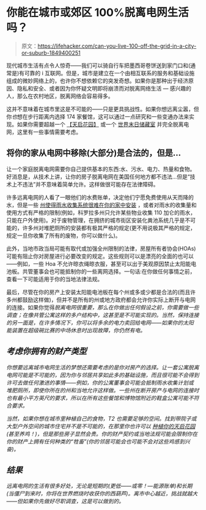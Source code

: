 # 你能在城市或郊区 100%脱离电网生活吗？

> 原文：<https://lifehacker.com/can-you-live-100-off-the-grid-in-a-city-or-suburb-1849400251>

现代城市生活有点令人惊奇——我们可以骑自行车把墨西哥卷饼送到家门口和(通常是)有可靠的 i 互联网。但是，城市是建立在一个由相互联系的服务和基础设施组成的微妙网络上的，也许你不想依赖它的突发奇想。如果你是那种出于经济原因、隐私和安全、或者因为你怀疑文明即将崩溃而对脱离网络生活 — 感兴趣的人，那么在农村地区，脱离网络会容易得多。



这并不意味着在城市里这是不可能的——只是更具挑战性。如果你想远离尘嚣，但你*也*想在步行距离内选择 174 家餐馆，这可以通过一点研究和一些变通办法来实现。如果你需要超越一个 [【天启花园】](https://lifehacker.com/how-much-garden-you-would-need-to-100-survive-on-1848829190) 或一个 [世界末日储藏室](https://lifehacker.com/how-to-stock-an-apocalypse-pantry-with-nutritious-food-1848873174) 并完全脱离电网，这里有一些事情需要考虑。

## 将你的家从电网中移除(大部分)是合法的，但是...

让一个家庭脱离电网需要你自己提供基本的东西:水、污水、电力、热量和食物。好消息是，从技术上讲，让你的房子脱离电网在美国任何地方都不违法...但是“技术上不违法”并不意味着简单允许。这样做很可能存在法律障碍。

许多远离电网的人看了一眼他们的水费账单，决定他们宁愿免费使用从天而降的水，但是一些 [州使得雨水收集系统很难在你的家中安装](https://www.energy.gov/eere/femp/rainwater-harvesting-regulations-map) ，或者对雨水的收集量和使用方式有严格的限制(例如，科罗拉多州只允许某些物业收集 110 加仑的雨水，只能在户外使用)。对于废物管理，在拥挤的城市街区安装化粪池系统几乎是不可能的，许多州对堆肥厕所的安装都有极其严格的规定(更不用说极其严格的规定，规定一旦你收集了所有的废物，你可以做什么)。

此外，当地市政当局可能有取代或加强全州限制的法律，房屋所有者协会(HOAs)可能有阻止你对房屋进行必要改变的规定。这些规则可以是漂亮的全面的也可以——例如，一些 Hoa 不允许晾衣绳晾衣服，甚至可以出于美观原因禁止太阳能电池板。共管董事会也可能抵制你的一些离网选择。一句话:在你做任何事情之前，查看一下可能适用于你的当地法律法规。

最后，尽管在你的房产上安装太阳能电池板在每个州或多或少都是合法的(而且许多州都鼓励这样做)，但并不是所有的州或地方政府都会允许你实际上断开与电网的连接。如果你觉得*脱离电网很重要，那么在你做出任何假设之前，你需要做一些调查；在像共管公寓这样的多户结构中，这甚至是不可能实现的。当然，保持连接的另一面是，在许多情况下，你可以将多余的电力卖回给电网——如果你的太阳能装置在超级碗比赛的中场休息时出现故障，你仍然有电。*

## *考虑你拥有的财产类型*

*你想要远离城市电网生活的梦想还需要考虑的是你对房产的选择。让一套公寓脱离电网可能是不可能的，因为你与邻居共享如此多的基础设施，而且很可能不会得到许可去做任何激进的事情——例如，你的公寓董事会可能会抵制雨水收集计划或堆肥厕所，即使你所在的州和当地允许这样做。一些州在断开房产与电网的连接时也有最小平方英尺的要求，所以在所有这些餐馆和博物馆附近的鞋盒公寓可能不符合要求。*

*当然，如果你想在城市里种植自己的食物，T2 也需要足够的空间。找到带院子或大型户外空间的城市住宅并不是不可能的，在那里你也许可以 [种植你的天启花园](https://lifehacker.com/how-much-garden-you-would-need-to-100-survive-on-1848829190) (甚至养鸡！)，但是那些房子显然会贵。你的财产契约或当地法规可能会限制你在你的财产上拥有任何种类的“牲畜”(你的邻居可能会也可能不会对这些鸡感到兴奋)。*

## *结果*

*远离电网的生活有很多好处，无论是短期的(更低——或零！—能源账单)和长期(当僵尸到来时，你将在世界燃烧时收获你的西葫芦)。离市中心越近，挑战就越大——但如果你先做好尽职调查，这是可以做到的。*